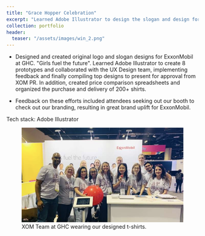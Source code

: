 ```yaml
---
title: "Grace Hopper Celebration"
excerpt: "Learned Adobe Illustrator to design the slogan and design for merch during the Grace Hopper Celebration. <br/><img src='/assets/images/win_1.png'>"
collection: portfolio
header:
  teaser: "/assets/images/win_2.png"
---
```


* Designed and created original logo and slogan designs for ExxonMobil at GHC. "Girls fuel the future". Learned Adobe Illustrator to create 8 prototypes and collaborated with the UX Design team, implementing feedback and finally compiling top designs to present for approval from XOM PR. In addition, created price comparison spreadsheets and organized the purchase and delivery of 200+ shirts.
 
* Feedback on these efforts included attendees seeking out our booth to check out our branding, resulting in great brand uplift for ExxonMobil.


Tech stack: Adobe Illustrator

<figure>
	<img src='/assets/images/win_2.png'>
	<figcaption>XOM Team at GHC wearing our designed t-shirts.</figcaption>
</figure>
 
 
